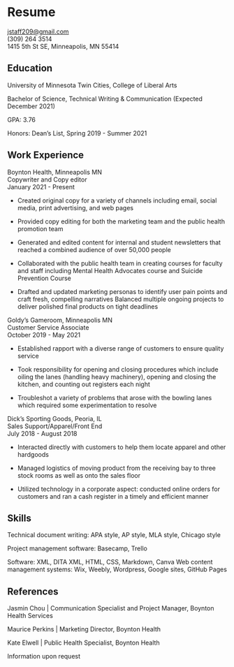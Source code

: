 # Resume
jstaff209@gmail.com     
(309) 264 3514  
1415 5th St SE, Minneapolis, MN 55414

## Education

University of Minnesota Twin Cities, College of Liberal Arts

Bachelor of Science, Technical Writing & Communication (Expected December 2021)

GPA: 3.76

Honors: Dean’s List, Spring 2019 - Summer 2021

## Work Experience
Boynton Health, Minneapolis MN  
Copywriter and Copy editor  
January 2021 - Present

- Created original copy for a variety of channels including email, social media, print advertising, and web pages

- Provided copy editing for both the marketing team and the public health promotion team

- Generated and edited content for internal and student newsletters that reached a combined audience of over 50,000 people

- Collaborated with the public health team in creating courses for faculty and staff including Mental Health Advocates course and Suicide Prevention Course

- Drafted and updated marketing personas to identify user pain points and craft fresh, compelling narratives
Balanced multiple ongoing projects to deliver polished final products on tight deadlines

Goldy’s Gameroom, Minneapolis MN    
Customer Service Associate  
October 2019 - May 2021

- Established rapport with a diverse range of customers to ensure quality service 

- Took responsibility for opening and closing procedures which include oiling the lanes (handling heavy machinery), opening and closing the kitchen, and counting out registers each night 

- Troubleshot a variety of problems that arose with the bowling lanes which required some experimentation to resolve

Dick’s Sporting Goods, Peoria, IL   
Sales Support/Apparel/Front End     
July 2018 - August 2018 

- Interacted directly with customers to help them locate apparel and other hardgoods

- Managed logistics of moving product from the receiving bay to three stock rooms as well as onto the sales floor 

- Utilized technology in a corporate aspect: conducted online orders for customers and ran a cash register in a timely and efficient manner 

## Skills
Technical document writing: APA style, AP style, MLA style, Chicago style


Project management software: Basecamp, Trello

Software: XML, DITA XML, HTML, CSS, Markdown, Canva 
Web content management systems: Wix, Weebly, Wordpress, Google sites, GitHub Pages

## References 
Jasmin Chou | Communication Specialist and Project Manager, Boynton Health Services

Maurice Perkins | Marketing Director, Boynton Health

Kate Elwell | Public Health Specialist, Boynton Health

Information upon request


